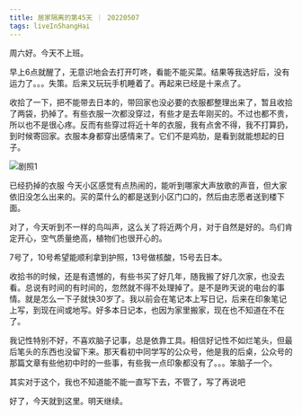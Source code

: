 ```yaml
---
title: 居家隔离的第45天 ｜ 20220507
tags: liveInShangHai
---
```


周六好。今天不上班。

早上6点就醒了，无意识地会去打开叮咚，看能不能买菜。结果等我选好后，没有运力了。。。失策。后来又玩玩手机睡着了。再起来已经是十来点了。

收拾了一下，把不能带去日本的，带回家也没必要的衣服都整理出来了，暂且收拾了两袋，扔掉了。有些衣服一次都没穿过，有些才是去年刚买的。不过也都不贵，所以也不是很心疼。反而有些穿过将近十年的衣服，我有点舍不得，我不打算扔，到时候寄回家。衣服本身都穿出感情来了。它们不是鸡肋，是看到就能想起的日子。

![剧照1](https://mikanup.github.io/assets/media/20220507_liveInShangHai_01.jpeg "剧照1")

已经扔掉的衣服
今天小区感觉有点热闹的，能听到哪家大声放歌的声音，但大家依旧没怎么出来的。买的菜什么的都是送到小区门口的，然后由志愿者送到楼下面。

对了，今天听到不一样的鸟叫声，这么关了将近两个月，对于自然是好的。鸟们肯定开心，空气质量绝高，植物们也很开心的。

7号了，10号希望能顺利拿到护照，13号做核酸，15号去日本。

收拾书的时候，还是有遗憾的，有些书买了好几年，随我搬了好几次家，也没去看。总说有时间的有时间的，忽然就不得不处理掉了。是不是昨天说的电台的事情。就是怎么一下子就快30岁了。我以前会在笔记本上写日记，后来在印象笔记上写，到现在间或地写。好多本日记本，也因为家里搬家，现在也不知道在不在了。

我记性特别不好，不喜欢脑子记事，总是依靠工具。相信好记性不如烂笔头，但最后笔头的东西也没留下来。那天看初中同学写的公众号，他是我的后桌，公众号的那篇文章有些他初中时的一些事，有些我一点印象都没有了。。。笨脑子一个。

其实对于这个，我也不知道能不能一直写下去，不管了，写了再说吧

好了，今天就到这里。明天继续。
